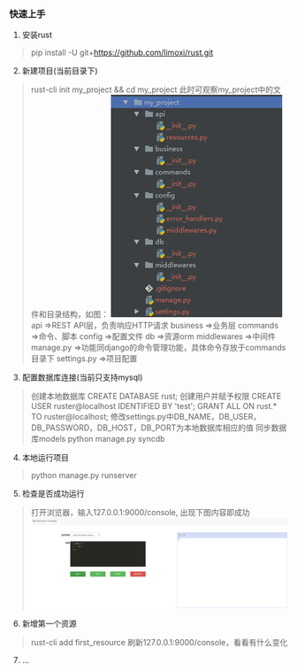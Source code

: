 ### 快速上手

1. 安装rust
>pip install -U git+https://github.com/limoxi/rust.git

2. 新建项目(当前目录下)
>rust-cli init my_project && cd my_project
此时可观察my_project中的文件和目录结构，如图：
![目录结构](./images/project_dirs.png)
>api =>REST API层，负责响应HTTP请求
>business =>业务层
>commands =>命令、脚本
>config =>配置文件
>db =>资源orm
>middlewares =>中间件
>manage.py =>功能同django的命令管理功能，具体命令存放于commands目录下
>settings.py =>项目配置

3. 配置数据库连接(当前只支持mysql)
>创建本地数据库
>CREATE DATABASE rust;
创建用户并赋予权限
>CREATE USER ruster@localhost IDENTIFIED BY 'test';
>GRANT ALL ON rust.* TO ruster@localhost;
>修改settings.py中DB_NAME，DB_USER，DB_PASSWORD，DB_HOST，DB_PORT为本地数据库相应的值
>同步数据库models
>python manage.py syncdb

4. 本地运行项目
>python manage.py runserver

5. 检查是否成功运行
> 打开浏览器，输入127.0.0.1:9000/console, 出现下图内容即成功
![控制台](./images/console.png)

6. 新增第一个资源
>rust-cli add first_resource
>刷新127.0.0.1:9000/console，看看有什么变化

7. ...